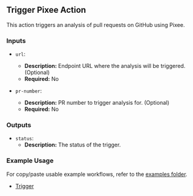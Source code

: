 ## Trigger Pixee Action

This action triggers an analysis of pull requests on GitHub using Pixee.

### Inputs

- `url`:
  - **Description:** Endpoint URL where the analysis will be triggered. (Optional)
  - **Required:** No

- `pr-number`:
  - **Description:** PR number to trigger analysis for. (Optional)
  - **Required:** No

### Outputs

- `status`:
  - **Description:** The status of the trigger.

### Example Usage

For copy/paste usable example workflows, refer to the [examples folder](../examples).

- [Trigger](../examples/trigger.yml)
